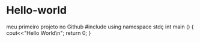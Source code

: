 # Hello-world
meu primeiro projeto no Github
#include <iostream>
using namespace stdç
int main () {
  cout<<"Hello World\n";
  return 0;
  }

